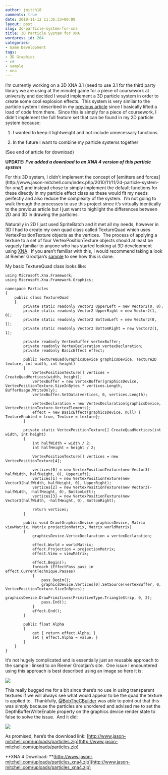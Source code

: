 ```yaml
---
author: jmitch18
comments: true
date: 2010-11-12 11:36:33+00:00
layout: post
slug: 3d-particle-system-for-xna
title: 3D Particle System for XNA
wordpress_id: 204
categories:
- Game Development
tags:
- 3D Graphics
- c#
- sample
- xna
---
```


I’m currently working on a 3D XNA 3.1 (need to use 3.1 for the third party library we are using at the minute) game for a piece of coursework at university and decided I would implement a 3D particle system in order to create some cool explosion effects.  This system is very similar to the particle system I described in my [previous article](http://www.jason-mitchell.com/index.php/2010/11/11/2d-particle-system-for-xna/) since I basically lifted a load of code from there.  Since this is simply for a piece of coursework, I didn’t implement the full feature set that can be found in my 2D particle system because:



	
  1. I wanted to keep it lightweight and not include unnecessary functions

	
  2. In the future I want to combine my particle systems together


(See end of article for download)

**UPDATE: _I’ve added a download to an XNA 4 version of this particle system_**

<!-- more --> For this 3D system, I didn’t implement the concept of [emitters and forces](http://www.jason-mitchell.com/index.php/2010/11/11/2d-particle-system-for-xna/) and instead chose to simply implement the default functions for these directly in my particle effect class as these would fit my needs perfectly and also reduce the complexity of the system.  I’m not going to walk through the processes to use this project since it’s virtually identically to the previous article but I just want to highlight the differences between 2D and 3D in drawing the particles.

Naturally in 2D I just used SpriteBatch and it met all my needs, however in 3D I had to create my own quad class called TextureQuad which uses VertexPositionTexture objects as the vertices.  The process of applying a texture to a set of four VertexPositionTexture objects should at least be vaguely familiar to anyone who has started looking at 3D development using [XNA](http://create.msdn.com).  If you aren’t familiar with this, I would recommend taking a look at Riemer Grootjan’s [sample](http://www.riemers.net/eng/Tutorials/XNA/Csharp/Series2/Textures.php) to see how this is done.

My basic TextureQuad class looks like:

    
    using Microsoft.Xna.Framework;
    using Microsoft.Xna.Framework.Graphics;
    
    namespace Particles
    {
        public class TextureQuad
        {
            private static readonly Vector2 UpperLeft = new Vector2(0, 0);
            private static readonly Vector2 UpperRight = new Vector2(1, 0);
            private static readonly Vector2 BottomLeft = new Vector2(0, 1);
            private static readonly Vector2 BottomRight = new Vector2(1, 1);
    
            private readonly VertexBuffer vertexBuffer;
            private readonly VertexDeclaration vertexDeclaration;
            private readonly BasicEffect effect;
    
            public TextureQuad(GraphicsDevice graphicsDevice, Texture2D texture, int width, int height)
            {
                VertexPositionTexture[] vertices = CreateQuadVertices(width, height);
                vertexBuffer = new VertexBuffer(graphicsDevice, VertexPositionTexture.SizeInBytes * vertices.Length, BufferUsage.WriteOnly);
                vertexBuffer.SetData(vertices, 0, vertices.Length);
    
                vertexDeclaration = new VertexDeclaration(graphicsDevice, VertexPositionTexture.VertexElements);
                effect = new BasicEffect(graphicsDevice, null) { TextureEnabled = true, Texture = texture};
            }
    
            private static VertexPositionTexture[] CreateQuadVertices(int width, int height)
            {
                int halfWidth = width / 2;
                int halfHeight = height / 2;
    
                VertexPositionTexture[] vertices = new VertexPositionTexture[4];
    
                vertices[0] = new VertexPositionTexture(new Vector3(-halfWidth, halfHeight, 0), UpperLeft);
                vertices[1] = new VertexPositionTexture(new Vector3(halfWidth, halfHeight, 0), UpperRight);
                vertices[2] = new VertexPositionTexture(new Vector3(-halfWidth, -halfHeight, 0), BottomLeft);
                vertices[3] = new VertexPositionTexture(new Vector3(halfWidth, -halfHeight, 0), BottomRight);
    
                return vertices;
            }
    
            public void Draw(GraphicsDevice graphicsDevice, Matrix viewMatrix, Matrix projectionMatrix, Matrix worldMatrix)
            {
                graphicsDevice.VertexDeclaration = vertexDeclaration;
    
                effect.World = worldMatrix;
                effect.Projection = projectionMatrix;
                effect.View = viewMatrix;
    
                effect.Begin();
                foreach (EffectPass pass in effect.CurrentTechnique.Passes)
                {
                    pass.Begin();
                    graphicsDevice.Vertices[0].SetSource(vertexBuffer, 0, VertexPositionTexture.SizeInBytes);
                    graphicsDevice.DrawPrimitives(PrimitiveType.TriangleStrip, 0, 2);
                    pass.End();
                }
                effect.End();
            }
    
            public float Alpha
            {
                get { return effect.Alpha; }
                set { effect.Alpha = value; }
            }
        }
    }


It’s not hugely complicated and is essentially just an reusable approach to the sample I linked to on Riemer Grootjan’s site.  One issue I encountered using this approach is best described using an image so here it is:

![](http://www.jason-mitchell.com/images/particles.jpg)

This really bugged me for a bit since there’s no use in using transparent textures if we will always see what would appear to be the quad the texture is applied to.  Thankfully, [@BobTheCBuilder](http://www.twitter.com/bobthecbuilder) was able to point out that this was simply because the particles are unordered and advised me to set the DepthBufferWriteEnable property on the graphics device render state to false to solve the issue.  And it did:

![](http://www.jason-mitchell.com/images/particlesWorking.png)

As promised, here’s the download link: [http://www.jason-mitchell.com/uploads/particles.zip](http://www.jason-mitchell.com/uploads/particles.zip)

**XNA 4 Download: **[http://www.jason-mitchell.com/uploads/particles_xna4.zip](http://www.jason-mitchell.com/uploads/particles_xna4.zip)

